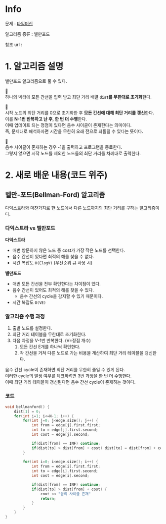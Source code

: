 # Info

문제 : [타임머신](https://www.acmicpc.net/problem/11657)

알고리즘 종류 : 벨만포드

참조 url : 


# 1. 알고리즘 설명

벨만포드 알고리즘으로 풀 수 있다.

:rose:  
하나의 벡터에 모든 간선을 입력 받고 최단 거리 배열 **`dist`를 무한대로 초기화**한다.

:rose:  
시작 노드의 최단 거리를 0으로 초기화한 후 **모든 간선에 대해 최단 거리를 갱신**한다.  
이를 **N-1번 반복하고 난 후, 한 번 더 수행**한다.   
이때 업데이트 되는 정점이 있다면 음수 사이클이 존재한다는 의미이다.  
즉, 문제대로 해석하자면 시간을 무한히 오래 전으로 되돌릴 수 있다는 뜻이다.  

:rose:  
음수 사이클이 존재하는 경우 -1을 출력하고 프로그램을 종료한다.  
그렇지 않으면 시작 노드를 제외한 노드들의 최단 거리를 차례대로 출력한다.


# 2. 새로 배운 내용(코드 위주)
## 벨만-포드(Bellman-Ford) 알고리즘
다익스트라와 마찬가지로 한 노드에서 다른 노드까지의 최단 거리를 구하는 알고리즘이다.

### 다익스트라 vs 벨만포드
**다익스트라**
- 매번 방문하지 않은 노드 중 cost가 가장 작은 노드를 선택한다.
- 음수 간선이 있다면 최적의 해를 찾을 수 없다.
- 시간 복잡도 `O(ElogV)` (우선순위 큐 사용 시)

**벨만포드** 
- 매번 모든 간선을 전부 확인한다는 차이점이 있다.  
- 음수 간선이 있어도 최적의 해를 찾을 수 있다.  
	- 음수 간선의 cycle을 감지할 수 있기 때문이다.
- 시간 복잡도 `O(VE)`

### 알고리즘 수행 과정
1. 출발 노드를 설정한다.
2. 최단 거리 테이블을 무한대로 초기화한다.
3. 다음 과정을 V-1번 반복한다. (V=정점 개수)
	1. 모든 간선 E개를 하나씩 확인한다.
	2. 각 간선을 거쳐 다른 노드로 가는 비용을 계산하여 최단 거리 테이블을 갱신한다.

음수 간선 cycle이 존재하면 최단 거리를 무한히 줄일 수 있게 된다.  
이러한 cycle의 발생 여부를 체크하려면 3번 과정을 한 번 더 수행한다.  
이때 최단 거리 테이블이 갱신된다면 음수 간선 cycle이 존재하는 것이다.

### 코드
```cpp
void bellmanford() {
	dist[1] = 0;
	for(int i=1; i<=N-1; i++) {
		for(int j=0; j<edge.size(); j++) {
			int from = edge[j].first.first;
			int to = edge[j].first.second;
			int cost = edge[j].second;

			if(dist[from] == INF) continue;
			if(dist[to] > dist[from] + cost) dist[to] = dist[from] + cost;
		}
		
		for(int i=0; i<edge.size(); i++) {
			int from = edge[i].first.first;
			int to = edge[i].first.second;
			int cost = edge[i].second;

			if(dist[from] == INF) continue;
			if(dist[to] > dist[from] + cost) {
				cout << "음의 사이클 존재"
				return;
			}
		}
	}
}
```
